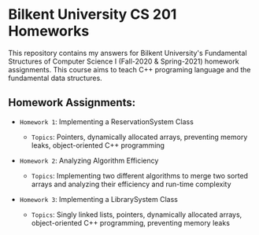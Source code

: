 # Bilkent University CS 201 Homeworks

This repository contains my answers for Bilkent University's Fundamental Structures of Computer Science I (Fall-2020 & Spring-2021) homework assignments. This course aims to teach C++ programing language and the fundamental data structures.

##  Homework Assignments:

- `Homework 1`: Implementing a ReservationSystem Class
    - `Topics`: Pointers, dynamically allocated arrays, preventing memory leaks, object-oriented C++ programming

- `Homework 2`: Analyzing Algorithm Efficiency
    - `Topics`: Implementing two different algorithms to merge two sorted arrays and analyzing their efficiency and run-time complexity

- `Homework 3`: Implementing a LibrarySystem Class
    - `Topics`: Singly linked lists, pointers, dynamically allocated arrays, object-oriented C++ programming, preventing memory leaks
